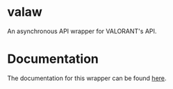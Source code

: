# valaw
 An asynchronous API wrapper for VALORANT's API.

# Documentation
The documentation for this wrapper can be found [here](https://github.com/Jet612/valaw/docs).